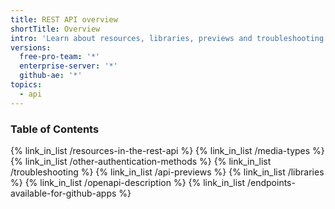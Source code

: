 ```yaml
---
title: REST API overview
shortTitle: Overview
intro: 'Learn about resources, libraries, previews and troubleshooting for {% data variables.product.prodname_dotcom %}''s REST API.'
versions:
  free-pro-team: '*'
  enterprise-server: '*'
  github-ae: '*'
topics:
  - api
---
```


### Table of Contents

{% link_in_list /resources-in-the-rest-api %}
{% link_in_list /media-types %}
{% link_in_list /other-authentication-methods %}
{% link_in_list /troubleshooting %}
{% link_in_list /api-previews %}
{% link_in_list /libraries %}
{% link_in_list /openapi-description %}
{% link_in_list /endpoints-available-for-github-apps %}
